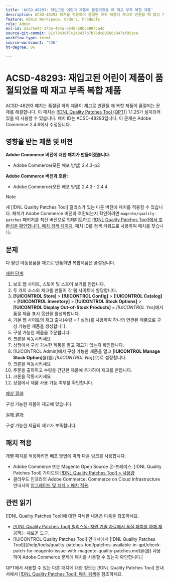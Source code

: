 ```yaml
---
title: 'ACSD-48293: 재입고된 어린이 제품이 품절되었을 때 재고 부족 복합 제품'
description: ACSD-48293 패치를 적용하여 품절된 하위 제품이 재고로 반환될 때 합성 제품이 품절되는 Adobe Commerce 문제를 해결합니다.
feature: Admin Workspace, Orders, Products
role: Admin
exl-id: 2aa75e97-373e-4e4a-a545-69bce807ca4d
source-git-commit: 81c78439f7c243437b7b76dc80560c847af95ace
workflow-type: tm+mt
source-wordcount: '436'
ht-degree: 0%

---
```


# ACSD-48293: 재입고된 어린이 제품이 품절되었을 때 재고 부족 복합 제품

ACSD-48293 패치는 품절된 하위 제품이 재고로 반환될 때 복합 제품이 품절되는 문제를 해결합니다. 이 패치는 [[!DNL Quality Patches Tool (QPT)]](https://experienceleague.adobe.com/en/docs/commerce-knowledge-base/kb/announcements/commerce-announcements/magento-quality-patches-released-new-tool-to-self-serve-quality-patches) 1.1.25가 설치되어 있을 때 사용할 수 있습니다. 패치 ID는 ACSD-48293입니다. 이 문제는 Adobe Commerce 2.4.6에서 수정됩니다.

## 영향을 받는 제품 및 버전

**Adobe Commerce 버전에 대한 패치가 만들어졌습니다.**

* Adobe Commerce(모든 배포 방법) 2.4.3-p3

**Adobe Commerce 버전과 호환:**

* Adobe Commerce(모든 배포 방법) 2.4.3 - 2.4.4

>[!NOTE]
>
>새 [!DNL Quality Patches Tool] 릴리스가 있는 다른 버전에 패치를 적용할 수 있습니다. 패치가 Adobe Commerce 버전과 호환되는지 확인하려면 `magento/quality-patches` 패키지를 최신 버전으로 업데이트하고 [[!DNL Quality Patches Tool]에서 호환성을 확인합니다. 패치 검색 페이지](https://experienceleague.adobe.com/tools/commerce-quality-patches/index.html). 패치 ID를 검색 키워드로 사용하여 패치를 찾습니다.

## 문제

다 팔린 아동용품을 재고로 반품하면 복합제품은 품절됩니다.

<u>재현 단계</u>:

1. 보조 웹 사이트, 스토어 및 스토어 보기를 만듭니다.
1. 두 개의 소스와 재고를 만들어 각 웹 사이트에 할당합니다.
1. **[!UICONTROL Store]** > **[!UICONTROL Config]** > **[!UICONTROL Catalog]** > **[!UICONTROL Inventory]** > **[!UICONTROL Stock Options]** > **[!UICONTROL Display Out-of-Stock Products]** = *[!UICONTROL Yes]*&#x200B;에서 품절 제품 표시 옵션을 활성화합니다.
1. 기본 웹 사이트의 재고 출처(수량 = 1 설정)를 사용하여 하나의 연관된 제품으로 구성 가능한 제품을 생성합니다.
1. 구성 가능한 제품을 주문합니다.
1. 크론을 작동시키세요
1. 상점에서 구성 가능한 제품을 열고 재고가 없는지 확인합니다.
1. [!UICONTROL Admin]에서 구성 가능한 제품을 열고 **[!UICONTROL Manage Stock Option]**&#x200B;을(를) *[!UICONTROL No]*(으)로 설정합니다.
1. 크론을 작동시키세요
1. 주문을 출하하고 수량을 간단한 제품에 추가하여 재고를 만듭니다.
1. 크론을 작동시키세요
1. 상점에서 제품 사용 가능 여부를 확인합니다.

<u>예상 결과</u>:

구성 가능한 제품이 재고에 있습니다.

<u>실제 결과</u>:

구성 가능한 제품의 재고가 부족합니다.

## 패치 적용

개별 패치를 적용하려면 배포 방법에 따라 다음 링크를 사용합니다.

* Adobe Commerce 또는 Magento Open Source 온-프레미스: [!DNL Quality Patches Tool] 가이드의 [[!DNL Quality Patches Tool] > 사용량](/help/tools/quality-patches-tool/usage.md)
* 클라우드 인프라의 Adobe Commerce: Commerce on Cloud Infrastructure 안내서의 [업그레이드 및 패치 > 패치 적용](https://experienceleague.adobe.com/docs/commerce-cloud-service/user-guide/develop/upgrade/apply-patches.html).

## 관련 읽기

[!DNL Quality Patches Tool]에 대한 자세한 내용은 다음을 참조하세요.

* [[!DNL Quality Patches Tool] 릴리스됨: 지원 기술 자료에서 품질 패치를 자체 제공하는 새로운 도구](https://experienceleague.adobe.com/en/docs/commerce-knowledge-base/kb/announcements/commerce-announcements/magento-quality-patches-released-new-tool-to-self-serve-quality-patches).
* [!UICONTROL Quality Patches Tool] 안내서에서  [!DNL Quality Patches Tool]](/help/tools/quality-patches-tool/patches-available-in-qpt/check-patch-for-magento-issue-with-magento-quality-patches.md)을(를) 사용하여 Adobe Commerce 문제에 패치를 사용할 수 있는지 확인합니다.[


QPT에서 사용할 수 있는 다른 패치에 대한 정보는 [!DNL Quality Patches Tool] 안내서에서 [[!DNL Quality Patches Tool]: 패치 검색](https://experienceleague.adobe.com/tools/commerce-quality-patches/index.html)을 참조하세요.
